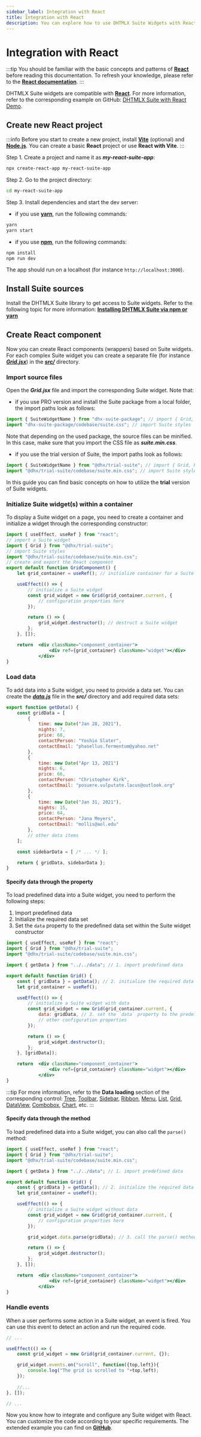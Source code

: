 ```yaml
---
sidebar_label: Integration with React
title: Integration with React
description: You can explore how to use DHTMLX Suite Widgets with React. Browse developer guides and API reference, try out code examples and live demos, and download a free 30-day evaluation version of DHTMLX Suite.
---
```


# Integration with React

:::tip
You should be familiar with the basic concepts and patterns of [**React**](https://react.dev) before reading this documentation. To refresh your knowledge, please refer to the [**React documentation**](https://react.dev/learn).
:::

DHTMLX Suite widgets are compatible with [**React**](https://react.dev). For more information, refer to the corresponding example on GitHub: [DHTMLX Suite with React Demo](https://github.com/DHTMLX/react-suite-demo).

## Create new React project

:::info
Before you start to create a new project, install [**Vite**](https://vite.dev/) (optional) and [**Node.js**](https://nodejs.org/en/). You can create a basic **React** project or use **React with Vite**.
:::

Step 1. Create a project and name it as ***my-react-suite-app***:

~~~bash
npx create-react-app my-react-suite-app
~~~

Step 2. Go to the project directory:

~~~bash
cd my-react-suite-app
~~~

Step 3. Install dependencies and start the dev server:

- if you use [**yarn**](https://yarnpkg.com/), run the following commands:

~~~bash
yarn
yarn start
~~~

- if you use [**npm**](https://www.npmjs.com/), run the following commands:

~~~bash
npm install
npm run dev
~~~

The app should run on a localhost (for instance `http://localhost:3000`).

## Install Suite sources

Install the DHTMLX Suite library to get access to Suite widgets. Refer to the following topic for more information: [**Installing DHTMLX Suite via npm or yarn**](../../#installing-trial-dhtmlx-suite-via-npm-or-yarn)

## Create React component

Now you can create React components (wrappers) based on Suite widgets. For each complex Suite widget you can create a separate file (for instance [***Grid.jsx***](https://github.com/DHTMLX/react-suite-demo/blob/master/src/Content/LeftPanel/Grid.jsx)) in the [***src/***](https://github.com/DHTMLX/react-suite-demo/blob/master/src) directory.

### Import source files

Open the ***Grid.jsx*** file and import the corresponding Suite widget. Note that:

- if you use PRO version and install the Suite package from a local folder, the import paths look as follows:

~~~jsx title="Grid.jsx"
import { SuiteWidgetName } from "dhx-suite-package"; // import { Grid, Pagination, ... } from "dhx-suite-package";
import "dhx-suite-package/codebase/suite.css"; // import Suite styles
~~~

Note that depending on the used package, the source files can be minified. In this case, make sure that you import the CSS file as ***suite.min.css***.

- if you use the trial version of Suite, the import paths look as follows:

~~~jsx title="Grid.jsx"
import { SuiteWidgetName } from "@dhx/trial-suite"; // import { Grid, Pagination, ... } from "@dhx/trial-suite";
import "@dhx/trial-suite/codebase/suite.min.css"; // import Suite styles
~~~

In this guide you can find basic concepts on how to utilize the **trial** version of Suite widgets.

### Initialize Suite widget(s) within a container

To display a Suite widget on a page, you need to create a container and initialize a widget through the corresponding constructor:

~~~jsx {3,8,12-14,22} title="Grid.jsx"
import { useEffect, useRef } from "react";
// import a Suite widget
import { Grid } from "@dhx/trial-suite";
// import Suite styles
import "@dhx/trial-suite/codebase/suite.min.css"; 
// create and export the React component
export default function GridComponent() {
    let grid_container = useRef(); // initialize container for a Suite widget

    useEffect(() => {
        // initialize a Suite widget
        const grid_widget = new Grid(grid_container.current, {
            // configuration properties here
        });

        return () => {
            grid_widget.destructor(); // destruct a Suite widget
        };
    }, []);

    return  <div className="component_container">
                <div ref={grid_container} className="widget"></div>
            </div>
}
~~~

### Load data

To add data into a Suite widget, you need to provide a data set. You can create the [***data.js***](https://github.com/DHTMLX/react-suite-demo/blob/master/src/data.js) file in the ***src/*** directory and add required data sets:

~~~jsx {2,27,29} title="data.js"
export function getData() {
    const gridData = [
        {
            time: new Date("Jan 28, 2021"),
            nights: 7,
            price: 68,
            contactPerson: "Yoshio Slater",
            contactEmail: "phasellus.fermentum@yahoo.net"
        },
        {
            time: new Date("Apr 13, 2021")
            nights: 6,
            price: 66,
            contactPerson: "Christopher Kirk",
            contactEmail: "posuere.vulputate.lacus@outlook.org"
        },
        {
            time: new Date("Jan 31, 2021"),
            nights: 15,
            price: 64,
            contactPerson: "Jana Meyers",
            contactEmail: "mollis@aol.edu"
        }, 
        // other data items
    ];

    const sidebarData = [ /* ... */ ];

    return { gridData, sidebarData };
}
~~~

#### Specify data through the property

To load predefined data into a Suite widget, you need to perform the following steps:

1. Import predefined data
2. Initialize the required data set
3. Set the `data` property to the predefined data set within the Suite widget constructor

~~~jsx {5,8,14} title="Grid.jsx"
import { useEffect, useRef } from "react";
import { Grid } from "@dhx/trial-suite";
import "@dhx/trial-suite/codebase/suite.min.css";

import { getData } from "../../data"; // 1. import predefined data

export default function Grid() {
    const { gridData } = getData(); // 2. initialize the required data set 
    let grid_container = useRef(); 

    useEffect(() => {
        // initialize a Suite widget with data
        const grid_widget = new Grid(grid_container.current, {
            data: gridData, // 3. set the `data` property to the predefined data set
            // other configuration properties
        });

        return () => {
            grid_widget.destructor();
        };
    }, [gridData]);

    return  <div className="component_container">
                <div ref={grid_container} className="widget"></div>
            </div>
}
~~~

:::tip
For more information, refer to the **Data loading** section of the corresponding control: [Tree](tree/loading_data.md), [Toolbar](toolbar/load_data.md), [Sidebar](sidebar/data_loading.md), [Ribbon](ribbon/data_loading.md), [Menu](menu/data_loading.md), [List](list/load_data.md), [Grid](grid/data_loading.md), [DataView](dataview/data_loading.md), [Combobox](combobox/adding_options.md), [Chart](chart/data_loading.md), etc.
:::

#### Specify data through the method

To load predefined data into a Suite widget, you can also call the `parse()` method:

~~~jsx {5,8,17} title="Grid.jsx"
import { useEffect, useRef } from "react";
import { Grid } from "@dhx/trial-suite";
import "@dhx/trial-suite/codebase/suite.min.css";

import { getData } from "../../data"; // 1. import predefined data

export default function Grid() {
    const { gridData } = getData(); // 2. initialize the required data set
    let grid_container = useRef(); 

    useEffect(() => {
        // initialize a Suite widget without data
        const grid_widget = new Grid(grid_container.current, {
            // configuration properties here
        });

        grid_widget.data.parse(gridData); // 3. call the parse() method and pass data as a parameter

        return () => {
            grid_widget.destructor();
        };
    }, []);

    return  <div className="component_container">
                <div ref={grid_container} className="widget"></div>
            </div>
}
~~~

### Handle events

When a user performs some action in a Suite widget, an event is fired. You can use this event to detect an action and run the required code.

~~~jsx {6-8} title="Grid.jsx"
// ...

useEffect(() => {
    const grid_widget = new Grid(grid_container.current, {});

    grid_widget.events.on("scroll", function({top,left}){
        console.log("The grid is scrolled to "+top,left);
    });
    
    //...
}, []);

// ...
~~~

Now you know how to integrate and configure any Suite widget with React. You can customize the code according to your specific requirements. The extended example you can find on [**GitHub**](https://github.com/DHTMLX/react-suite-demo).
